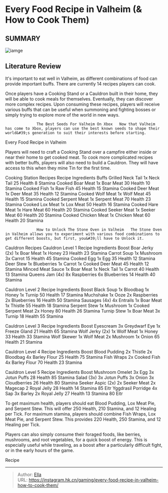 # Every Food Recipe in Valheim (&amp; How to Cook Them)


## SUMMARY 

![iamge](https://static1.srcdn.com/wordpress/wp-content/uploads/2024/01/campfire-cooking-from-valheim.jpg)

## Literature Review

It&#39;s important to eat well in Valheim, as different combinations of food can provide important buffs. There are currently 14 recipes players can cook.





Once players have a Cooking Stand or a Cauldron built in their home, they will be able to cook meals for themselves. Eventually, they can discover more complex recipes. Upon consuming these recipes, players will receive various buffs that can be useful when summoning and fighting bosses or simply trying to explore more of the world in new ways.




                  The Best Seeds For Valheim On Xbox   Now that Valheim has come to Xbox, players can use the best known seeds to shape their world&#39;s generation to suit their interests before starting.   


 Every Food Recipe in Valheim 
          

Players will need to craft a Cooking Stand over a campfire either inside or near their home to get cooked meat. To cook more complicated recipes with better buffs, players will also need to build a Cauldron. They will have access to this when they mine Tin for the first time.

Cooking Station Recipes
 Recipe  Ingredients  Buffs   Grilled Neck Tail    1x Neck Tail       25 Health   8 Stamina      Cooked Boar Meat    1x Boar Meat       30 Health   10 Stamina      Cooked Fish    1x Raw Fish       45 Health   15 Stamina      Cooked Deer Meat    1x Deer Meat       35 Health   12 Stamina      Cooked Wolf Meat    1x Wolf Meat       45 Health   15 Stamina      Cooked Serpent Meat    1x Serpent Meat       70 Health   23 Stamina      Cooked Lox Meat    1x Lox Meat       50 Health   16 Stamina      Cooked Hare Meat    1x Hare Meat       60 Health   20 Stamina      Cooked Seeker Meat    1x Seeker Meat       60 Health   20 Stamina      Cooked Chicken Meat    1x Chicken Meat       60 Health   20 Stamina      






                  How to Unlock The Stone Oven in Valheim   The Stone Oven in Valheim allows you to experiment with various food combinations to get different boosts, but first, you&#39;ll have to Unlock it.    

Cauldron Recipes
 Cauldron Level 1    Recipe   Ingredients   Boost    Boar Jerky (2x)     1x Boar Meat   1x Honey        23 Health   23 Stamina       Carrot Soup     1x Mushroom   3x Carrot        15 Health   45 Stamina       Cooked Egg     1x Egg        35 Health   12 Stamina       Deer Stew     1x Blueberries   1x Carrot   1x Cooked Deer Meat        45 Health   12 Stamina       Minced Meat Sauce     1x Boar Meat   1x Neck Tail   1x Carrot        40 Health   13 Stamina       Queens Jam (4x)     8x Raspberries   6x Blueberries        14 Health   40 Stamina      



 Cauldron Level 2    Recipe   Ingredients   Boost    Black Soup     1x Bloodbag   1x Honey   1x Turnip        50 Health   17 Stamina       Muchshake     1x Ooze   2x Raspberries   2x Blueberries        16 Health   50 Stamina       Sausages (4x)     4x Entrails   1x Boar Meat   1x Thistle        55 Health   18 Stamina       Serpent Stew     1x Mushroom   1x Cooked Serpent Meat   2x Honey        80 Health   26 Stamina       Turnip Stew     1x Boar Meat   3x Turnip        18 Health   55 Stamina      






 Cauldron Level 3    Recipe   Ingredients   Boost    Eyescream     3x Greydwarf Eye   1x Freeze Gland        21 Health   65 Stamina       Wolf Jerky (2x)     1x Wolf Meat   1x Honey        33 Health   33 Stamina       Wolf Skewer     1x Wolf Meat   2x Mushroom   1x Onion        65 Health   21 Stamina      



 Cauldron Level 4    Recipe   Ingredients   Boost    Blood Pudding     2x Thistle   2x Bloodbag   4x Barley Flour        25 Health   75 Stamina       Fish Wraps     2x Cooked Fish   4x Barley Flour        70 Health   23 Stamina      



 Cauldron Level 5    Recipe   Ingredients   Boost    Mushroom Omelet     3x Egg   3x Jotun Puffs        28 Health   85 Stamina       Salad (3x)     3x Jotun Puffs   3x Onion   3x Cloudberries        26 Health   80 Stamina       Seeker Aspic (2x)     2x Seeker Meat   2x Magecap   2 Royal Jelly        28 Health   14 Stamina   85 Eitr       Yggdrasil Porridge     4x Sap   3x Barley   2x Royal Jelly        27 Health   13 Stamina   80 Eitr      






To get maximum health, players should eat Blood Pudding, Lox Meat Pie, and Serpent Stew. This will offer 250 Health, 210 Stamina, and 12 Healing per Tick. For maximum stamina, players should combine Fish Wraps, Lox Meat Pie, and Serpent Stew. This provides 220 Health, 250 Stamina, and 12 Healing per Tick.

Players can also simply consume their foraged foods, like berries, mushrooms, and root vegetables, for a quick boost of energy. This is especially useful while traveling, as a boost after a particularly difficult fight, or in the early hours of the game.

Recipe 

---

> Author: [Ella](https://instagram.hk.cn/)  
> URL: https://instagram.hk.cn/gaming/every-food-recipe-in-valheim-how-to-cook-them/  

